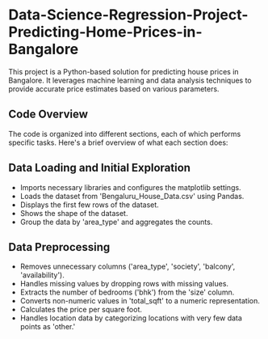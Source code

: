 # Data-Science-Regression-Project-Predicting-Home-Prices-in-Bangalore
This project is a Python-based solution for predicting house prices in Bangalore. It leverages machine learning and data analysis techniques to provide accurate price estimates based on various parameters.

## Code Overview
The code is organized into different sections, each of which performs specific tasks. Here's a brief overview of what each section does:

## Data Loading and Initial Exploration
- Imports necessary libraries and configures the matplotlib settings.
- Loads the dataset from 'Bengaluru_House_Data.csv' using Pandas.
- Displays the first few rows of the dataset.
- Shows the shape of the dataset.
- Group the data by 'area_type' and aggregates the counts.

## Data Preprocessing
- Removes unnecessary columns ('area_type', 'society', 'balcony', 'availability').
- Handles missing values by dropping rows with missing values.
- Extracts the number of bedrooms ('bhk') from the 'size' column.
- Converts non-numeric values in 'total_sqft' to a numeric representation.
- Calculates the price per square foot.
- Handles location data by categorizing locations with very few data points as 'other.'
